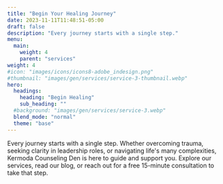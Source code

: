 ```yaml
---
title: "Begin Your Healing Journey"
date: 2023-11-11T11:48:51-05:00
draft: false
description: "Every journey starts with a single step."
menu:
  main:
    weight: 4
    parent: "services"
weight: 4
#icon: "images/icons/icons8-adobe_indesign.png"
#thumbnail: "images/gen/services/service-3-thumbnail.webp"
hero:
  headings:
    heading: "Begin Healing"
    sub_heading: ""
  #background: "images/gen/services/service-3.webp"
  blend_mode: "normal"
  theme: "base"
---
```


Every journey starts with a single step. Whether overcoming trauma, seeking clarity in leadership roles, or navigating life's many complexities, Kermoda Counseling Den is here to guide and support you. Explore our services, read our blog, or reach out for a free 15-minute consultation to take that step.